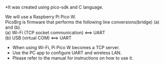 *It was created using pico-sdk and C language.  

We will use a Raspberry Pi Pico W.  
PicoBrg is firmware that performs the following line conversions(bridge) (a) and (b).    
(a) Wi-Fi (TCP socket communication) <==> UART   
(b) USB (virtual COM) <==> UART  

- When using Wi-Fi, Pi Pico W becomes a TCP server. 
- Use the PC app to configure UART and wireless LAN.   
- Please refer to the manual for instructions on how to use it.    

    
 
